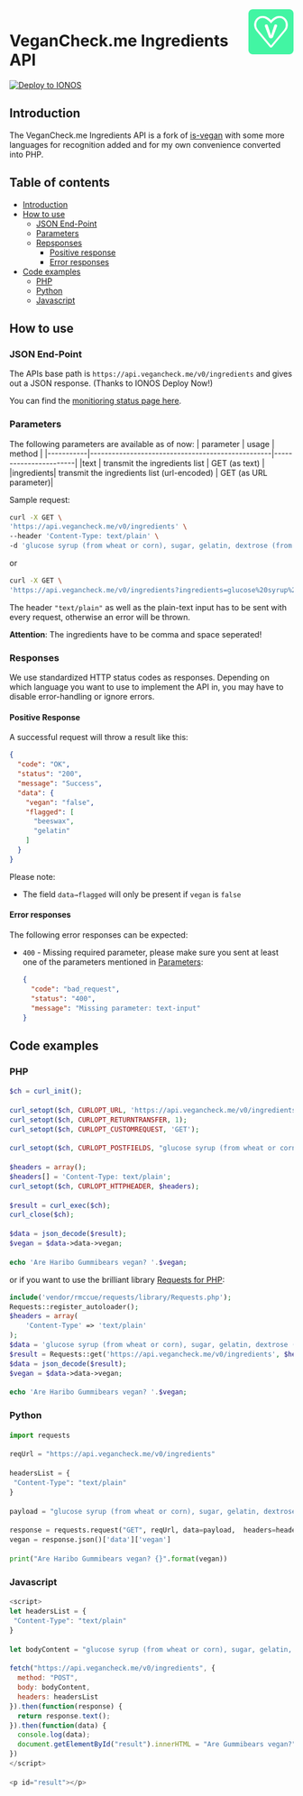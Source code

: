 <img width="80px" src="https://raw.githubusercontent.com/JokeNetwork/vegancheck.me/main/img/hero_icon.png" align="right" alt="VeganCheck Logo">

# VeganCheck.me Ingredients API
[![Deploy to IONOS](https://images.ionos.space/deploy-now-icons/deploy-to-ionos-btn.svg)](https://ionos.space/setup?repo=https://github.com/JokeNetwork/vegan-ingredients-api)

## Introduction
The VeganCheck.me Ingredients API is a fork of [is-vegan](https://github.com/hmontazeri/is-vegan) with some more languages for recognition added and for my own convenience converted into PHP.

## Table of contents
- [Introduction](#introduction)
- [How to use](#how-to-use)
  - [JSON End-Point](#json-end-point)
  - [Parameters](#parameters)
  - [Repsponses](#responses)
    - [Positive response](#positive-response)
    - [Error responses](#error-responses)
- [Code examples](#code-examples)
  - [PHP](#php)
  - [Python](#python)
  - [Javascript](#javascript)

## How to use
### JSON End-Point
The APIs base path is `https://api.vegancheck.me/v0/ingredients` and gives out a JSON response. (Thanks to IONOS Deploy Now!) 

You can find the [monitioring status page here](https://stats.uptimerobot.com/LY1gRuP5j6).

### Parameters
The following parameters are available as of now:
| parameter | usage                                            | method                |
|-----------|--------------------------------------------------|-----------------------|
|text       | transmit the ingredients list                    | GET (as text)         |
|ingredients| transmit the ingredients list (url-encoded)      | GET (as URL parameter)|

Sample request:
  ````bash
  curl -X GET \
  'https://api.vegancheck.me/v0/ingredients' \
  --header 'Content-Type: text/plain' \
  -d 'glucose syrup (from wheat or corn), sugar, gelatin, dextrose (from wheat or corn), contains less than 2% of: citric acid, atrificial flavors, natural flavors, palm oil, palm kernel oil, carnabua wax, beeswax, yellow 5, red 40, blue 1.'
  ````
  or 
  ````bash
  curl -X GET \
  'https://api.vegancheck.me/v0/ingredients?ingredients=glucose%20syrup%20(from%20wheat%20or%20corn)%2C%20sugar%2C%20gelatin%2C%20dextrose%20(from%20wheat%20or%20corn)%2C%20contains%20less%20than%202%25%20of%3A%20citric%20acid%2C%20atrificial%20flavors%2C%20natural%20flavors%2C%20palm%20oil%2C%20palm%20kernel%20oil%2C%20carnabua%20wax%2C%20beeswax%2C%20yellow%205%2C%20red%2040%2C%20blue%201' \
  ````
The header `"text/plain"` as well as the plain-text input has to be sent with every request, otherwise an error will be thrown.

**Attention**: The ingredients have to be comma and space seperated!

### Responses
We use standardized HTTP status codes as responses. 
Depending on which language you want to use to implement the API in, you may have to disable error-handling or ignore errors.

#### Positive Response
A successful request will throw a result like this:
````json
{
  "code": "OK",
  "status": "200",
  "message": "Success",
  "data": {
    "vegan": "false",
    "flagged": [
      "beeswax",
      "gelatin"
    ]
  }
}
````
Please note:
* The field `data→flagged` will only be present if `vegan` is `false`

#### Error responses
The following error responses can be expected:

* `400` - Missing required parameter, please make sure you sent at least one of the parameters mentioned in [Parameters](#Parameters):
  ````json
  {
    "code": "bad_request",
    "status": "400",
    "message": "Missing parameter: text-input"
  }
  ````

## Code examples
### PHP
````php
$ch = curl_init();

curl_setopt($ch, CURLOPT_URL, 'https://api.vegancheck.me/v0/ingredients');
curl_setopt($ch, CURLOPT_RETURNTRANSFER, 1);
curl_setopt($ch, CURLOPT_CUSTOMREQUEST, 'GET');

curl_setopt($ch, CURLOPT_POSTFIELDS, "glucose syrup (from wheat or corn), sugar, gelatin, dextrose (from wheat or corn), contains less than 2% of: citric acid, atrificial flavors, natural flavors, palm oil, palm kernel oil, carnabua wax, beeswax, yellow 5, red 40, blue 1.");

$headers = array();
$headers[] = 'Content-Type: text/plain';
curl_setopt($ch, CURLOPT_HTTPHEADER, $headers);

$result = curl_exec($ch);
curl_close($ch);

$data = json_decode($result);
$vegan = $data->data->vegan;

echo 'Are Haribo Gummibears vegan? '.$vegan;
````
or if you want to use the brilliant library [Requests for PHP](https://github.com/WordPress/Requests):
````php
include('vendor/rmccue/requests/library/Requests.php');
Requests::register_autoloader();
$headers = array(
    'Content-Type' => 'text/plain'
);
$data = 'glucose syrup (from wheat or corn), sugar, gelatin, dextrose (from wheat or corn), contains less than 2% of: citric acid, atrificial flavors, natural flavors, palm oil, palm kernel oil, carnabua wax, beeswax, yellow 5, red 40, blue 1.';
$result = Requests::get('https://api.vegancheck.me/v0/ingredients', $headers, $data);
$data = json_decode($result);
$vegan = $data->data->vegan;

echo 'Are Haribo Gummibears vegan? '.$vegan;
````

### Python
````py
import requests

reqUrl = "https://api.vegancheck.me/v0/ingredients"

headersList = {
 "Content-Type": "text/plain" 
}

payload = "glucose syrup (from wheat or corn), sugar, gelatin, dextrose (from wheat or corn), contains less than 2% of: citric acid, atrificial flavors, natural flavors, palm oil, palm kernel oil, carnabua wax, beeswax, yellow 5, red 40, blue 1."

response = requests.request("GET", reqUrl, data=payload,  headers=headersList)
vegan = response.json()['data']['vegan']

print("Are Haribo Gummibears vegan? {}".format(vegan))
````

### Javascript
````js
<script>
let headersList = {
 "Content-Type": "text/plain"
}

let bodyContent = "glucose syrup (from wheat or corn), sugar, gelatin, dextrose (from wheat or corn), contains less than 2% of: citric acid, atrificial flavors, natural flavors, palm oil, palm kernel oil, carnabua wax, beeswax, yellow 5, red 40, blue 1.";

fetch("https://api.vegancheck.me/v0/ingredients", { 
  method: "POST",
  body: bodyContent,
  headers: headersList
}).then(function(response) {
  return response.text();
}).then(function(data) {
  console.log(data);
  document.getElementById("result").innerHTML = "Are Gummibears vegan?" + obj.data.vegan;
})
</script>

<p id="result"></p>
````
